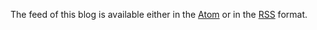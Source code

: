 The feed of this blog is available either in the [Atom][1] or in the
[RSS][2] format.

[1]: /atom.xml
[2]: /rss.xml